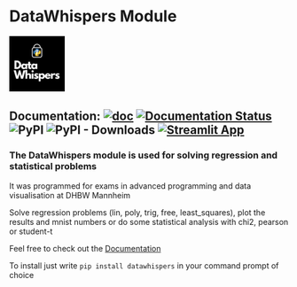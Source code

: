 # DataWhispers Module

![DataWhispers Logo](https://github.com/GermanPaul12/datawhispers/blob/main/assets/logo.png?raw=true)

## Documentation: [![doc](https://img.shields.io/badge/Made%20with-Sphinx-1f425f.svg)](https://germanpaul12.github.io/datawhispers/) [![Documentation Status](https://readthedocs.org/projects/datawhispers/badge/?version=latest)](https://datawhispers.readthedocs.io/en/latest/?badge=latest) ![PyPI](https://img.shields.io/pypi/v/datawhispers) ![PyPI - Downloads](https://img.shields.io/pypi/dm/datawhispers) [![Streamlit App](https://static.streamlit.io/badges/streamlit_badge_black_white.svg)](URL_TO_YOUR_APP)

### The **DataWhispers** module is used for solving regression and statistical problems

It was programmed for exams in advanced programming and data visualisation at DHBW Mannheim

Solve regression problems (lin, poly, trig, free, least_squares), plot the results and mnist numbers or do some statistical analysis with chi2, pearson or student-t

Feel free to check out the [Documentation](https://datawhispers.readthedocs.io/en/latest/index.html)

To install just write ```pip install datawhispers``` in your command prompt of choice
